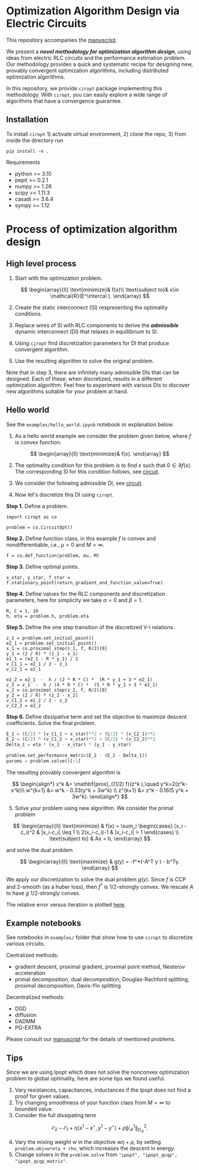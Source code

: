 

# Optimization Algorithm Design via Electric Circuits
 
This repository accompanies the [manuscript](XXX).

We present a ***novel methodology for optimization algorithm design***, 
using ideas from electric RLC circuits and the performance estimation problem. 
Our methodology provides a quick and systematic recipe for designing new, provably convergent optimization algorithms, including distributed optimization algorithms. 

In this repository, we provide `ciropt` package implementing this methodology.
With `ciropt`, you can easily explore a wide range of algorithms that have a convergence guarantee.
 

## Installation
To install `ciropt` 1) activate virtual environment, 2) clone the repo, 3) from inside the directory run 
```python3
pip install -e .
```
Requirements
* python >= 3.10
* pepit >= 0.2.1
* numpy >= 1.26
* scipy >= 1.11.3
* casadi >= 3.6.4
* sympy >= 1.12


# Process of optimization algorithm design

## High level process
1. Start with the optimization problem. 

$$
\begin{array}{ll}
\text{minimize}& f(x)\\
\text{subject to}& x\in \mathcal{R}(E^\intercal ).
\end{array}
$$

2. Create the static interconnect (SI) respresenting the optimality conditions.

3. Replace wires of SI with RLC components to derive the ***admissible*** dynamic interconnect (DI) that relaxes in equillibrium to SI.

4. Using `ciropt` find discretization parameters for DI that produce convergent algorithm.

5. Use the resulting algorithm to solve the original problem. 

Note that in step 3, there are infinitely many admissible DIs that can be designed. 
Each of these, when discretized, results in a different optimization algorithm. 
Feel free to experiment with various DIs to discover new algorithms suitable for your problem at hand.


## Hello world
See the `examples/hello_world.ipynb` notebook or explanation below.

1. As a hello world example we consider the problem given below, where $f$
is convex function.

$$
\begin{array}{ll}
\text{minimize}& f(x).
\end{array}
$$

2. The optimality condition for this problem is to find $x$ such that
$0 \in \partial f(x)$. The corresponding SI for this condition follows, see
[circuit](./examples/figures/hello_world_si.pdf).

3. We consider the following admissible DI, see 
[circuit](./examples/figures/hello_world_di.pdf).

4. Now let's discretize this DI using `ciropt`.


**Step 1.** Define a problem.
```python3
import ciropt as co

problem = co.CircuitOpt()
```

**Step 2.** Define function class, in this example $f$ is convex and nondifferentiable, i.e., $\mu=0$ and $M=\infty$.
```python3
f = co.def_function(problem, mu, M)
```

**Step 3.** Define optimal points.
```python3
x_star, y_star, f_star = f.stationary_point(return_gradient_and_function_value=True)
```

**Step 4.** Define values for the RLC components and
discretization parameters, here for simplicity 
we take $\alpha=0$ and $\beta=1$.
```python3
R, C = 1, 10
h, eta = problem.h, problem.eta
```

**Step 5.** Define the one step transition of the discretized V-I relations.
```python3
z_1 = problem.set_initial_point()
e2_1 = problem.set_initial_point()
x_1 = co.proximal_step(z_1, f, R/2)[0]
y_1 = (2 / R) * (z_1 - x_1)
e1_1 = (e2_1 - R * y_1) / 2
v_C1_1 = e2_1 / 2 - z_1
v_C2_1 = e2_1

e2_2 = e2_1  -  h / (2 * R * C) *  (R * y_1 + 3 * e2_1)  
z_2 = z_1  -  h / (4 * R * C) *  (5 * R * y_1 + 3 * e2_1)
x_2 = co.proximal_step(z_2, f, R/2)[0]
y_2 = (2 / R) * (z_2 - x_2)
v_C1_2 = e2_2 / 2 - z_2
v_C2_2 = e2_2 
```

**Step 6.** Define dissipative term and set the objective to maximize descent coefficients.
Solve the final problem.

```python
E_1 = (C/2) * (v_C1_1 + x_star)**2 + (C/2) * (v_C2_1)**2
E_2 = (C/2) * (v_C1_2 + x_star)**2 + (C/2) * (v_C2_2)**2
Delta_1 = eta * (x_1 - x_star) * (y_1 - y_star) 

problem.set_performance_metric(E_2 - (E_1 - Delta_1))
params = problem.solve()[:1]
``` 

The resulting provably convergent algorithm is 

$$
\begin{align*}
x^k &= \mathbf{prox}_{(1/2) f}(z^k ),\quad  y^k=2(z^k-x^k)\\
w^{k+1} &= w^k - 0.33(y^k + 3w^k) \\
z^{k+1} &= z^k - 0.16(5 y^k + 3w^k).
\end{align*}
$$

5. Solve your problem using new algorithm. 
We consider the primal problem

$$
\begin{array}{ll}
\text{minimize} & f(x) = \sum_i
\begin{cases}
(x_i - c_i)^2 & |x_i-c_i| \leq 1 \\
2(x_i-c_i)-1 & |x_i-c_i| > 1
\end{cases} \\
\text{subject to} & Ax = b,
\end{array}
$$

and solve the dual problem

$$
\begin{array}{ll}
\text{maximize} & g(y) = -f^*(-A^T y ) - b^Ty.
\end{array}
$$

We apply our discretization to solve the dual problem $g(y)$.
Since $f$ is CCP and $2$-smooth (as a huber loss), then $f^*$ is $1/2$-strongly convex. We rescale $A$ to have $g$ $1/2$-strongly convex.


The relative error versus iteration is plotted [here](./examples/figures/simple_hello_wrld.pdf).

## Example notebooks
See notebooks in `examples/` folder
that show how to use `ciropt` to discretize various circuits.

Centralized methods:
* gradient descent, proximal gradient, proximal point method, Nesterov acceleration
* primal decomposition, dual decomposition, Douglas-Rachford splitting, proximal decomposition, Davis-Yin splitting         

Decentralized methods: 
* DGD
* diffusion 
* DADMM
* PG-EXTRA

Please consult our [manuscript](XXX) for the details of mentioned problems. 


## Tips
Since we are using Ipopt which does not solve the nonconvex optimization problem to global optimality, here are some tips we found useful.
1. Vary resistances, capacitances, inductances if the Ipopt does not find a proof for given values. 
2. Try changing smoothness of your function class from $M=\infty$ to bounded value.
3. Consider the full dissipating term

$$\mathcal{E}_2- \mathcal{E}_1 +  \eta\langle x^1-x^\star, y^1-y^\star\rangle + \rho\|i_\mathcal{R}^1\|_{D_\mathcal{R}}^2.$$ 

4. Vary the mixing weight $w$ in the objective $w\eta + \rho$, by setting `problem.obj=w*eta + rho`, which increases the descent in energy.
5. Change solvers in the `problem.solve` from `"ipopt", "ipopt_qcqp", "ipopt_qcqp_matrix"`.